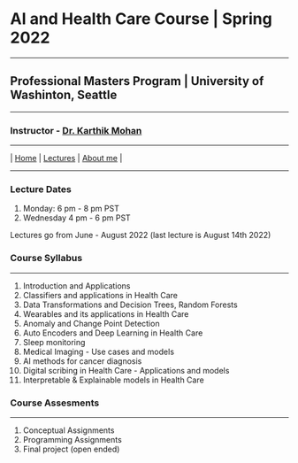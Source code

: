 
# AI and Health Care Course | Spring 2022 

***
 
## Professional Masters Program | University of Washinton, Seattle 

***


### Instructor - [Dr. Karthik Mohan](https://www.ece.uw.edu/people/karthik-mohan/)

***


| [Home](index.md)  | [Lectures](lectures.md)       |  [About me](karthik.md) |


***

### Lecture Dates
1. Monday: 6 pm - 8 pm PST
1. Wednesday 4 pm - 6 pm PST

Lectures go from June - August 2022 (last lecture is August 14th 2022)

### Course Syllabus

***

1. Introduction and Applications
1. Classifiers and applications in Health Care
1. Data Transformations and Decision Trees, Random Forests
1. Wearables and its applications in Health Care
1. Anomaly and Change Point Detection
1. Auto Encoders and Deep Learning in Health Care
1. Sleep monitoring
1. Medical Imaging - Use cases and models
1. AI methods for cancer diagnosis
1. Digital scribing in Health Care - Applications and models
1. Interpretable & Explainable models in Health Care


### Course Assesments

***

1. Conceptual Assignments
1. Programming Assignments
1. Final project (open ended)



